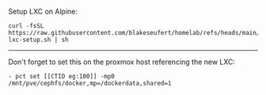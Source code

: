 Setup LXC on Alpine:

```
curl -fsSL https://raw.githubusercontent.com/blakeseufert/homelab/refs/heads/main/CavsLab/alpine-lxc-setup.sh | sh
```

----
Don't forget to set this on the proxmox host referencing the new LXC:
```
- pct set [[CTID eg:100]] -mp0 /mnt/pve/cephfs/docker,mp=/dockerdata,shared=1
```
